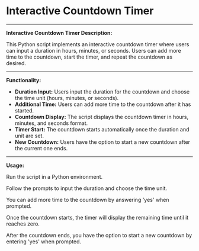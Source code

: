 # Interactive Countdown Timer

---------------------------------------------------
**Interactive Countdown Timer Description:**

This Python script implements an interactive countdown timer where users can input a duration in hours, minutes, or seconds. Users can add more time to the countdown, start the timer, and repeat the countdown as desired.

---------------------------------------------------
**Functionality:**

- **Duration Input:** Users input the duration for the countdown and choose the time unit (hours, minutes, or seconds).
- **Additional Time:** Users can add more time to the countdown after it has started.
- **Countdown Display:** The script displays the countdown timer in hours, minutes, and seconds format.
- **Timer Start:** The countdown starts automatically once the duration and unit are set.
- **New Countdown:** Users have the option to start a new countdown after the current one ends.

---------------------------------------------------
**Usage:**

Run the script in a Python environment.

Follow the prompts to input the duration and choose the time unit.

You can add more time to the countdown by answering 'yes' when prompted.

Once the countdown starts, the timer will display the remaining time until it reaches zero.

After the countdown ends, you have the option to start a new countdown by entering 'yes' when prompted.
